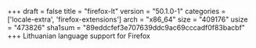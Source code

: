 +++
draft = false
title = "firefox-lt"
version = "50.1.0-1"
categories = ['locale-extra', 'firefox-extensions']
arch = "x86_64"
size = "409176"
usize = "473826"
sha1sum = "89eddcfef3e707639ddc9ac69cccadf0f83bacbf"
+++
Lithuanian language support for Firefox